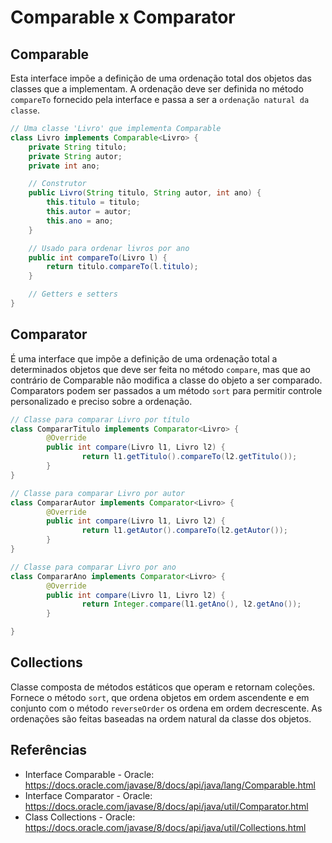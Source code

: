 # Comparable x Comparator

## Comparable
Esta interface impõe a definição de uma ordenação total dos objetos das classes que a implementam. A ordenação deve ser definida no método `compareTo` fornecido pela interface e passa a ser a `ordenação natural da classe`.

```java
// Uma classe 'Livro' que implementa Comparable
class Livro implements Comparable<Livro> {
	private String titulo;
	private String autor;
	private int ano;

	// Construtor
	public Livro(String titulo, String autor, int ano) {
		this.titulo = titulo;
		this.autor = autor;
		this.ano = ano;
	}

	// Usado para ordenar livros por ano
	public int compareTo(Livro l) {
		return titulo.compareTo(l.titulo);
	}

	// Getters e setters
}
```

## Comparator
É uma interface que impõe a definição de uma ordenação total a determinados objetos que deve ser feita no método `compare`, mas que ao contrário de Comparable não modifica a classe do objeto a ser comparado. Comparators podem ser passados a um método `sort` para permitir controle personalizado e preciso sobre a ordenação.

```java
// Classe para comparar Livro por título
class CompararTitulo implements Comparator<Livro> {
        @Override
        public int compare(Livro l1, Livro l2) {
                return l1.getTitulo().compareTo(l2.getTitulo());
        }
}

// Classe para comparar Livro por autor
class CompararAutor implements Comparator<Livro> {
        @Override
        public int compare(Livro l1, Livro l2) {
                return l1.getAutor().compareTo(l2.getAutor());
        }
}

// Classe para comparar Livro por ano
class CompararAno implements Comparator<Livro> {
        @Override
        public int compare(Livro l1, Livro l2) {
                return Integer.compare(l1.getAno(), l2.getAno());
        }

}
```

## Collections
Classe composta de métodos estáticos que operam e retornam coleções. Fornece o método `sort`, que ordena objetos em ordem ascendente e em conjunto com o método `reverseOrder` os ordena em ordem decrescente. As ordenações são feitas baseadas na ordem natural da classe dos objetos.

## Referências
- Interface Comparable - Oracle: https://docs.oracle.com/javase/8/docs/api/java/lang/Comparable.html
- Interface Comparator - Oracle: https://docs.oracle.com/javase/8/docs/api/java/util/Comparator.html
- Class Collections - Oracle: https://docs.oracle.com/javase/8/docs/api/java/util/Collections.html